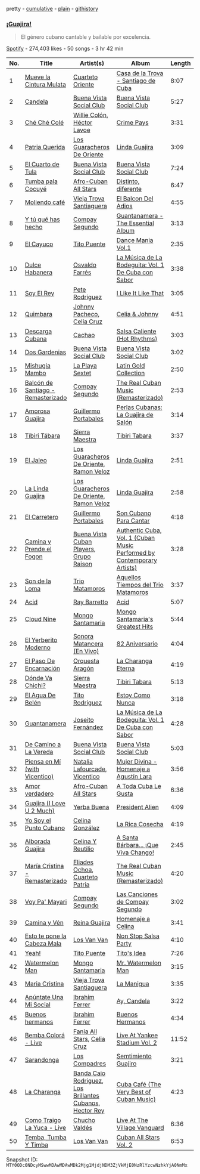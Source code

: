 pretty - [cumulative](/playlists/cumulative/37i9dQZF1DWV5sGFwUJeqR.md) - [plain](/playlists/plain/37i9dQZF1DWV5sGFwUJeqR) - [githistory](https://github.githistory.xyz/mackorone/spotify-playlist-archive/blob/main/playlists/plain/37i9dQZF1DWV5sGFwUJeqR)

### [¡Guajira!](https://open.spotify.com/playlist/37i9dQZF1DWV5sGFwUJeqR)

> El género cubano cantable y bailable por excelencia.

[Spotify](https://open.spotify.com/user/spotify) - 274,403 likes - 50 songs - 3 hr 42 min

| No. | Title | Artist(s) | Album | Length |
|---|---|---|---|---|
| 1 | [Mueve la Cintura Mulata](https://open.spotify.com/track/2OQnzGYIOhcyWkfzckNPp5) | [Cuarteto Oriente](https://open.spotify.com/artist/4dM3KAy2W0sGQ8SuVapYHb) | [Casa de la Trova \- Santiago de Cuba](https://open.spotify.com/album/0GZUZoUv9uZyfdK35z6zwb) | 8:07 |
| 2 | [Candela](https://open.spotify.com/track/1eHGsCdAWh1Ffowzacpfoi) | [Buena Vista Social Club](https://open.spotify.com/artist/11kBu957KTYoAltZHDm8gW) | [Buena Vista Social Club](https://open.spotify.com/album/6DPdEaZ0KDBCCgXyy4q8bi) | 5:27 |
| 3 | [Ché Ché Colé](https://open.spotify.com/track/4rPtnAmfvHkVSCO2KKkiC1) | [Willie Colón](https://open.spotify.com/artist/7x5Slu7yTE5icZjNsc3OzW), [Héctor Lavoe](https://open.spotify.com/artist/7opp16lU7VM3l2WBdGMYHP) | [Crime Pays](https://open.spotify.com/album/31FDxX16G7sPB3p5bNhf8K) | 3:31 |
| 4 | [Patria Querida](https://open.spotify.com/track/6hGfBBs2yvBcMbfTMsARGx) | [Los Guaracheros De Oriente](https://open.spotify.com/artist/0BzFtDQ64uQV9fjIu1XVom) | [Linda Guajira](https://open.spotify.com/album/4vF1RjBN15TIuUJqibuU80) | 3:09 |
| 5 | [El Cuarto de Tula](https://open.spotify.com/track/7dRfobhDNnsEgB2ZArxA1f) | [Buena Vista Social Club](https://open.spotify.com/artist/11kBu957KTYoAltZHDm8gW) | [Buena Vista Social Club](https://open.spotify.com/album/6DPdEaZ0KDBCCgXyy4q8bi) | 7:24 |
| 6 | [Tumba pala Cocuyé](https://open.spotify.com/track/6yOAu4HWDd9ggFYF1sDpCv) | [Afro\-Cuban All Stars](https://open.spotify.com/artist/5cvnQ2gtwZraxeE99Y8aOg) | [Distinto, diferente](https://open.spotify.com/album/1Y03qwzJ3MPDUdLcGcw4jm) | 6:47 |
| 7 | [Moliendo café](https://open.spotify.com/track/4jM0v4ReOQh5RntXfiG3NN) | [Vieja Trova Santiaguera](https://open.spotify.com/artist/2t7ndReOwR0bTqTaDxYa9G) | [El Balcon Del Adios](https://open.spotify.com/album/6RrE499bQ4sEOT81yuqUIM) | 4:55 |
| 8 | [Y tú qué has hecho](https://open.spotify.com/track/3qilMIgzZK8p5J8fNsFQzB) | [Compay Segundo](https://open.spotify.com/artist/2wpr4ILskkRzPBGodmbMs1) | [Guantanamera \- The Essential Album](https://open.spotify.com/album/4W6m2GSdqjaJET161icuDU) | 3:13 |
| 9 | [El Cayuco](https://open.spotify.com/track/3j05qtcQlRIVF0a2DOoO68) | [Tito Puente](https://open.spotify.com/artist/6SPpCqM8gOzrtICAxN5NuX) | [Dance Mania Vol.1](https://open.spotify.com/album/1XjabdmwipT62cLSZV45SU) | 2:35 |
| 10 | [Dulce Habanera](https://open.spotify.com/track/6ijh9JrrEYvXsVl45ohmgJ) | [Osvaldo Farrés](https://open.spotify.com/artist/5ThTreQSco0IwxQRm8mbGA) | [La Música de La Bodeguita: Vol\. 1 De Cuba con Sabor](https://open.spotify.com/album/4zU5ji5KJmtovm3pgEsCGc) | 3:38 |
| 11 | [Soy El Rey](https://open.spotify.com/track/0TGLRGD4ZRp6sM5jy8EOjR) | [Pete Rodriguez](https://open.spotify.com/artist/76KY8JsK3XMQkjDiRZVprS) | [I Like It Like That](https://open.spotify.com/album/3jMsGvImaL1YxiTxNNIvvB) | 3:05 |
| 12 | [Quimbara](https://open.spotify.com/track/6ydEhrdfzhI29D2NBAqUY1) | [Johnny Pacheco](https://open.spotify.com/artist/09947uhj2ZwU9mFXK5v50o), [Celia Cruz](https://open.spotify.com/artist/2weA6hhVqTIN2gSn9PUB9U) | [Celia & Johnny](https://open.spotify.com/album/416lPCtckkTOPYQslZ6QH1) | 4:51 |
| 13 | [Descarga Cubana](https://open.spotify.com/track/5zc2m1mCHseqrvjCDIcQTY) | [Cachao](https://open.spotify.com/artist/1Qa5p9ajnRIvq7bfsdtzqQ) | [Salsa Caliente \(Hot Rhythms\)](https://open.spotify.com/album/4ZsTBgwdo7Mb1UYOYM9aJB) | 3:03 |
| 14 | [Dos Gardenias](https://open.spotify.com/track/3eg6Yi9x0gN3k4nD4h6il3) | [Buena Vista Social Club](https://open.spotify.com/artist/11kBu957KTYoAltZHDm8gW) | [Buena Vista Social Club](https://open.spotify.com/album/6DPdEaZ0KDBCCgXyy4q8bi) | 3:02 |
| 15 | [Mishugia Mambo](https://open.spotify.com/track/2tadAdX8nId1fdu4Re6gDE) | [La Playa Sextet](https://open.spotify.com/artist/2sOjbVJo60mStZl19NDcUn) | [Latin Gold Collection](https://open.spotify.com/album/2O8OijldTY0tq1lQSjg7xP) | 2:50 |
| 16 | [Balcón de Santiago \- Remasterizado](https://open.spotify.com/track/285lxlgZjoNevIhRJiHHQx) | [Compay Segundo](https://open.spotify.com/artist/2wpr4ILskkRzPBGodmbMs1) | [The Real Cuban Music \(Remasterizado\)](https://open.spotify.com/album/0pYYKEQfYNYbZg4s8ScUVu) | 2:53 |
| 17 | [Amorosa Guajira](https://open.spotify.com/track/5fHVlc1CeEnZIY8H1dRJeH) | [Guillermo Portabales](https://open.spotify.com/artist/5tU4QY77fd3PavzBZvM3bJ) | [Perlas Cubanas: La Guajira de Salón](https://open.spotify.com/album/2Biey1UqsHvQtI3RnT1BrK) | 3:14 |
| 18 | [Tíbiri Tábara](https://open.spotify.com/track/6pL9XBpYH2EqM6vN1I2smj) | [Sierra Maestra](https://open.spotify.com/artist/04azg2bFlSz46nOe03VY2w) | [Tibiri Tabara](https://open.spotify.com/album/22HGndY6yvYJbtySZCkHt4) | 3:37 |
| 19 | [El Jaleo](https://open.spotify.com/track/3Bui9nxyToV4vAw0Obt9Mr) | [Los Guaracheros De Oriente](https://open.spotify.com/artist/0BzFtDQ64uQV9fjIu1XVom), [Ramon Veloz](https://open.spotify.com/artist/3z21nEY2AtJEy2pKYdAGxM) | [Linda Guajira](https://open.spotify.com/album/4vF1RjBN15TIuUJqibuU80) | 2:51 |
| 20 | [La Linda Guajira](https://open.spotify.com/track/3DiLD4JMR4bh7XLUhRmQys) | [Los Guaracheros De Oriente](https://open.spotify.com/artist/0BzFtDQ64uQV9fjIu1XVom), [Ramon Veloz](https://open.spotify.com/artist/3z21nEY2AtJEy2pKYdAGxM) | [Linda Guajira](https://open.spotify.com/album/4vF1RjBN15TIuUJqibuU80) | 2:58 |
| 21 | [El Carretero](https://open.spotify.com/track/5UxSH2QqmPlfeoqspQVZEA) | [Guillermo Portabales](https://open.spotify.com/artist/5tU4QY77fd3PavzBZvM3bJ) | [Son Cubano Para Cantar](https://open.spotify.com/album/4QIpeZWyufZKw0C9AEJES2) | 4:18 |
| 22 | [Camina y Prende el Fogon](https://open.spotify.com/track/1ww1luAO5YeMipK9KeWzGA) | [Buena Vista Cuban Players](https://open.spotify.com/artist/5WnDeByGnh4ktFdFCjDFM7), [Grupo Raison](https://open.spotify.com/artist/5xobK7arGuQBCn0uaMB4qn) | [Authentic Cuba, Vol\. 1 \(Cuban Music Performed by Contemporary Artists\)](https://open.spotify.com/album/3f3N3tLeWhiaVFkof4CknN) | 3:28 |
| 23 | [Son de la Loma](https://open.spotify.com/track/1WUFibguVgCU5jjFRezexh) | [Trio Matamoros](https://open.spotify.com/artist/49J2FQGwlcwdE3AHT2PSOW) | [Aquellos Tiempos del Trio Matamoros](https://open.spotify.com/album/3BHKao5ijqNQq4eCj8m6Ij) | 3:37 |
| 24 | [Acid](https://open.spotify.com/track/4J4S8Fm2BJt59zPWygsbpr) | [Ray Barretto](https://open.spotify.com/artist/2h4ndKS2vRWeFLpq8ARu0D) | [Acid](https://open.spotify.com/album/0RpE6Nz3Cyb7gx2CpC5dJn) | 5:07 |
| 25 | [Cloud Nine](https://open.spotify.com/track/7CRJV0qUMAxftqySiPazpK) | [Mongo Santamaria](https://open.spotify.com/artist/2oVwztjpHpJlAvlVVuqVa0) | [Mongo Santamaria's Greatest Hits](https://open.spotify.com/album/0iAuAgfu3aba2ebIBJ63P7) | 5:44 |
| 26 | [El Yerberito Moderno](https://open.spotify.com/track/7Lln3fbuYhNpTQ9IdNXzEW) | [Sonora Matancera \(En Vivo\)](https://open.spotify.com/artist/7f8rM4valMkxlW81wAR6Qc) | [82 Aniversario](https://open.spotify.com/album/4yayv7q1stqwqd6RkNyb6s) | 4:04 |
| 27 | [El Paso De Encarnación](https://open.spotify.com/track/2N1K9fjMTgKd2qSmG7PJ8B) | [Orquesta Aragón](https://open.spotify.com/artist/2jXlqT8v9XIJnKQYRgLvSr) | [La Charanga Eterna](https://open.spotify.com/album/7wOFA3A9v0qNESJJls2Kix) | 4:19 |
| 28 | [Dónde Va Chichi?](https://open.spotify.com/track/7xpJQcmsnGG9ojztoCNe54) | [Sierra Maestra](https://open.spotify.com/artist/04azg2bFlSz46nOe03VY2w) | [Tibiri Tabara](https://open.spotify.com/album/22HGndY6yvYJbtySZCkHt4) | 5:13 |
| 29 | [El Agua De Belén](https://open.spotify.com/track/6lLvRVXIjNALNZmvwJmV2p) | [Tito Rodriguez](https://open.spotify.com/artist/10n4KkyM4UDt4pf9H4aDlS) | [Estoy Como Nunca](https://open.spotify.com/album/1JlllKF4QNDfQUeOcjUu8E) | 3:18 |
| 30 | [Guantanamera](https://open.spotify.com/track/6ek8f65UGCZaiIBcXkexlE) | [Joseito Fernández](https://open.spotify.com/artist/7ggrY9cEKx1pnl2lkqx4gu) | [La Música de La Bodeguita: Vol\. 1 De Cuba con Sabor](https://open.spotify.com/album/4zU5ji5KJmtovm3pgEsCGc) | 4:28 |
| 31 | [De Camino a La Vereda](https://open.spotify.com/track/3uHMnz8ocip1y36t4IFWfI) | [Buena Vista Social Club](https://open.spotify.com/artist/11kBu957KTYoAltZHDm8gW) | [Buena Vista Social Club](https://open.spotify.com/album/6DPdEaZ0KDBCCgXyy4q8bi) | 5:03 |
| 32 | [Piensa en Mí \(with Vicentico\)](https://open.spotify.com/track/18FDZomlMoJ1pcY1v44Tjn) | [Natalia Lafourcade](https://open.spotify.com/artist/1hcdI2N1023RvSwLzTtdsp), [Vicentico](https://open.spotify.com/artist/25THA9HUHoxpCT4LBp7UsZ) | [Mujer Divina \- Homenaje a Agustín Lara](https://open.spotify.com/album/3IwQTuKlyYUjH5foI0gACh) | 3:56 |
| 33 | [Amor verdadero](https://open.spotify.com/track/6Ds9miFD06FwpFdAuqDo0h) | [Afro\-Cuban All Stars](https://open.spotify.com/artist/5cvnQ2gtwZraxeE99Y8aOg) | [A Toda Cuba Le Gusta](https://open.spotify.com/album/3mjwCWLCCtHiEv0Ttek5zT) | 6:36 |
| 34 | [Guajira \(I Love U 2 Much\)](https://open.spotify.com/track/6LuKwOlk7P0ZpR9L6c9b4y) | [Yerba Buena](https://open.spotify.com/artist/024R83OqqR3AgPjYc3QtyT) | [President Alien](https://open.spotify.com/album/1kF981Cq9HULhdiAxKH5FH) | 4:09 |
| 35 | [Yo Soy el Punto Cubano](https://open.spotify.com/track/29L0B3adzRmPHQH5slf4vc) | [Celina González](https://open.spotify.com/artist/5BUmeRrdK430O2X5PEZ2fM) | [La Rica Cosecha](https://open.spotify.com/album/0dnZcd9KLfdKk7hV9bfMqu) | 4:19 |
| 36 | [Alborada Guajira](https://open.spotify.com/track/1bYSzNVXK2iZoSbw64xIyh) | [Celina Y Reutilio](https://open.spotify.com/artist/5vah85L323LvoowZhyAMhD) | [A Santa Bárbara..\. ¡Que Viva Chango!](https://open.spotify.com/album/09JAUsbiYp4oHukB0P7dYE) | 2:45 |
| 37 | [María Cristina \- Remasterizado](https://open.spotify.com/track/7kdvfkBv1j9PbzsQNny0lu) | [Eliades Ochoa](https://open.spotify.com/artist/0hXHTWhBUEpkyHJ0GnghEH), [Cuarteto Patria](https://open.spotify.com/artist/4Ui5j0V10gw9x6KF7yiGSG) | [The Real Cuban Music \(Remasterizado\)](https://open.spotify.com/album/6s2UJLlcl1vN8FafWsbcHT) | 4:20 |
| 38 | [Voy Pa' Mayari](https://open.spotify.com/track/4lDbLdPSd6s0Dsy6yfZmWv) | [Compay Segundo](https://open.spotify.com/artist/2wpr4ILskkRzPBGodmbMs1) | [Las Canciones de Compay Segundo](https://open.spotify.com/album/61cLKkg1kkIx4nuo4VhHxH) | 3:02 |
| 39 | [Camina y Vén](https://open.spotify.com/track/1nMzT1lLfDCjeyYQhy4gAZ) | [Reina Guajira](https://open.spotify.com/artist/3zh2wFNtklqHrWWGWjpkqs) | [Homenaje a Celina](https://open.spotify.com/album/2ArukGigPaHnOryEAPoI9A) | 3:41 |
| 40 | [Esto te pone la Cabeza Mala](https://open.spotify.com/track/3zpPox6fuNguDVxRjSoBaJ) | [Los Van Van](https://open.spotify.com/artist/4B5PkQ1wMjo1siTN9yD9Ds) | [Non Stop Salsa Party](https://open.spotify.com/album/253waM1zJiqymABmxfZ1Sf) | 4:10 |
| 41 | [Yeah!](https://open.spotify.com/track/24cOWyNs4aTr4Ol1dtXhh8) | [Tito Puente](https://open.spotify.com/artist/6SPpCqM8gOzrtICAxN5NuX) | [Tito's Idea](https://open.spotify.com/album/1kHWWswdYnqytKxTQS6rxE) | 7:26 |
| 42 | [Watermelon Man](https://open.spotify.com/track/4oOxRYf9TBFKQxABhAQ96x) | [Mongo Santamaria](https://open.spotify.com/artist/2oVwztjpHpJlAvlVVuqVa0) | [Mr\. Watermelon Man](https://open.spotify.com/album/75Yd4kU10gcUGWBinUePWn) | 3:15 |
| 43 | [Maria Cristina](https://open.spotify.com/track/6R9jgcolWRwvk6WLqzp27A) | [Vieja Trova Santiaguera](https://open.spotify.com/artist/2t7ndReOwR0bTqTaDxYa9G) | [La Manigua](https://open.spotify.com/album/0pTHZMeercs65EFh1FVvkh) | 3:35 |
| 44 | [Apúntate Una Mi Social](https://open.spotify.com/track/6ipDuNIPhvJjr49imO4NAs) | [Ibrahim Ferrer](https://open.spotify.com/artist/5dss7E1Ph0KxuF1ULfAx4D) | [Ay, Candela](https://open.spotify.com/album/0rAH56MH8n2kDuJb8A7Hsr) | 3:22 |
| 45 | [Buenos hermanos](https://open.spotify.com/track/5vIhSdVl0YHtJfdSA1Wxfj) | [Ibrahim Ferrer](https://open.spotify.com/artist/5dss7E1Ph0KxuF1ULfAx4D) | [Buenos Hermanos](https://open.spotify.com/album/2U4d397MrGSUt8c289VZVT) | 4:34 |
| 46 | [Bemba Colorá \- Live](https://open.spotify.com/track/1qROMoGOaag7LrXhukbDRZ) | [Fania All Stars](https://open.spotify.com/artist/1OdyhpUABf8avaZ9r8nI1u), [Celia Cruz](https://open.spotify.com/artist/2weA6hhVqTIN2gSn9PUB9U) | [Live At Yankee Stadium Vol\. 2](https://open.spotify.com/album/0d6RjmRe2vGol76MdPtlLE) | 11:52 |
| 47 | [Sarandonga](https://open.spotify.com/track/04NBGzkr6XEeUs0syGS0ND) | [Los Compadres](https://open.spotify.com/artist/3yiQL6Y61mT9RjKIM65lMH) | [Semtimiento Guajiro](https://open.spotify.com/album/6TtqJ6BPlFklwqxzA1tbGz) | 3:21 |
| 48 | [La Charanga](https://open.spotify.com/track/1eI3JFc73k6RnwLwp4ld6b) | [Banda Caio Rodriguez](https://open.spotify.com/artist/3r3LCgq60jmbEQkEh2Q8aW), [Los Brillantes Cubanos](https://open.spotify.com/artist/0LcZ3t6cQtrE8IASQxDmcu), [Hector Rey](https://open.spotify.com/artist/3IfYZNt3tOmvN7HA3iNbGv) | [Cuba Café \(The Very Best of Cuban Music\)](https://open.spotify.com/album/6AcFLwyRVfDb0MubVagUdl) | 4:23 |
| 49 | [Como Traigo La Yuca \- Live](https://open.spotify.com/track/4ZMlEw8pXvHuwQwem5kpGF) | [Chucho Valdés](https://open.spotify.com/artist/27mRThsZ9K1BYmz0rioxwp) | [Live At The Village Vanguard](https://open.spotify.com/album/2S1w7Sc9NukidqKfpylJDX) | 6:36 |
| 50 | [Temba, Tumba Y Timba](https://open.spotify.com/track/0xzSgIVOg8ZjPCVvir36aO) | [Los Van Van](https://open.spotify.com/artist/4B5PkQ1wMjo1siTN9yD9Ds) | [Cuban All Stars Vol\. 2](https://open.spotify.com/album/0miSetdUZccRUKHH6M7OTf) | 6:53 |

Snapshot ID: `MTY0ODc0NDcyMSwwMDAwMDAwMDk2Mjg1MjdjNDM3ZjVkMjE0NzRlYzcwNzhkYjA0NmMx`
